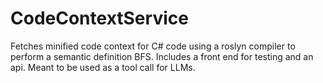 # CodeContextService
Fetches minified code context for C# code using a roslyn compiler to perform a semantic definition BFS. 
Includes a front end for testing and an api.
Meant to be used as a tool call for LLMs.
